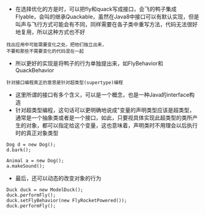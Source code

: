 - 在选择优化的方是时，可以把fly和quack写成接口，会飞的鸭子集成Flyable，会叫的继承Quackable，虽然在Java8中接口可以有默认实现，但是叫声与飞行方式可能会有不同，同样需要在各子类中重写方法，代码无法很好地复用，所以这种方式也不好


```$xslt
找出应用中可能需要变化之处，把他们独立出来，
不要和那些不需要变化的代码混在一起
```

- 所以更好的实现是将鸭子的行为单独提出来，如FlyBehavior和QuackBehavior

```$xslt
针对接口编程真正的意思是针对超类型(supertype)编程
```
- 这里所谓的接口有多个含义，可以是一个概念，也是一种Java的interface构造
- 针对超类型编程，这句话可以更明确地说成"变量的声明类型应该是超类型，通常是一个抽象类或者是一个接口，如此，只要视具体实现此超类型的类所产生的对象，都可以指定给这个变量，这也意味着，声明类时不用理会以后执行时的真正对象类型

```
Dog d = new Dog();
d.bark();

Animal a = new Dog();
a.makeSound();
```

- 最后，还可以动态的改变对象的行为
```
Duck duck = new ModelDuck();
duck.performFly();
duck.setFlyBehavior(new FlyRocketPowered());
duck.performFly();
```